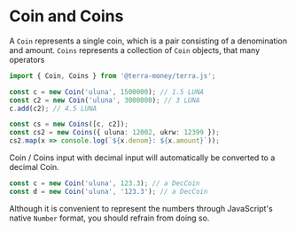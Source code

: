 # Coin and Coins

A `Coin` represents a single coin, which is a pair consisting of a denomination and amount. `Coins` represents a collection of `Coin` objects, that many operators

```ts
import { Coin, Coins } from '@terra-money/terra.js';

const c = new Coin('uluna', 1500000); // 1.5 LUNA
const c2 = new Coin('uluna', 3000000); // 3 LUNA
c.add(c2); // 4.5 LUNA

const cs = new Coins([c, c2]);
const cs2 = new Coins({ uluna: 12002, ukrw: 12399 });
cs2.map(x => console.log(`${x.denom}: ${x.amount}`));
```

Coin / Coins input with decimal input will automatically be converted to a decimal Coin.

```ts
const c = new Coin('uluna', 123.3); // a DecCoin
const d = new Coin('uluna', '123.3'); // a DecCoin
```

Although it is convenient to represent the numbers through JavaScript's native `Number` format, you should refrain from doing so.

